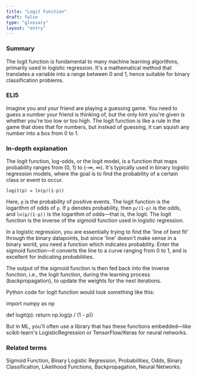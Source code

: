 ```yaml
---
title: "Logit Function"
draft: false
type: "glossary"
layout: "entry"
---
```


### Summary

The logit function is fundamental to many machine learning algorithms, primarily used in logistic regression. It's a mathematical method that translates a variable into a range between 0 and 1, hence suitable for binary classification problems.

### ELI5

Imagine you and your friend are playing a guessing game. You need to guess a number your friend is thinking of, but the only hint you're given is whether you're too low or too high. The logit function is like a rule in the game that does that for numbers, but instead of guessing, it can squish any number into a box from 0 to 1. 

### In-depth explanation

The logit function, log-odds, or the logit model, is a function that maps probability ranges from (0, 1) to (-∞, ∞). It's typically used in binary logistic regression models, where the goal is to find the probability of a certain class or event to occur. 

`logit(p) = ln(p/(1-p))`

Here, `p` is the probability of positive events. The logit function is the logarithm of odds of `p`. If `p` denotes probability, then `p/(1-p)` is the odds, and `ln(p/(1-p))` is the logarithm of odds—that is, the logit. The logit function is the inverse of the sigmoid function used in logistic regression.

In a logistic regression, you are essentially trying to find the 'line of best fit' through the binary datapoints, but since 'line' doesn't make sense in a binary world, you need a function which indicates probability. Enter the sigmoid function—it converts the line to a curve ranging from 0 to 1, and is excellent for indicating probabilities.

The output of the sigmoid function is then fed back into the inverse function, i.e., the logit function, during the learning process (backpropagation), to update the weights for the next iterations. 

Python code for logit function would look something like this:

import numpy as np

def logit(p):
    return np.log(p / (1 - p))

But in ML, you'll often use a library that has these functions embedded—like scikit-learn's LogisticRegression or TensorFlow/Keras for neural networks.

### Related terms

Sigmoid Function, Binary Logistic Regression, Probabilities, Odds, Binary Classification, Likelihood Functions, Backpropagation, Neural Networks.

